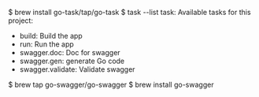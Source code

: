 $ brew install go-task/tap/go-task
$ task --list
task: Available tasks for this project:
* build:        Build the app
* run:          Run the app
* swagger.doc:      Doc for swagger
* swagger.gen:      generate Go code
* swagger.validate:     Validate swagger

$ brew tap go-swagger/go-swagger
$ brew install go-swagger